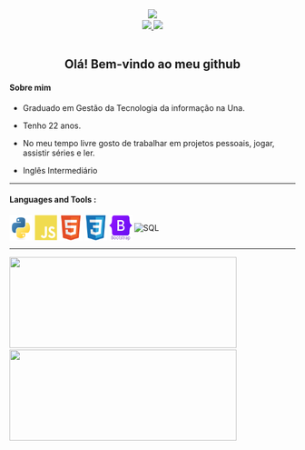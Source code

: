 <div id="header" align="center">
  <img src="https://media1.giphy.com/media/jdPMeyv9rn0hZHh8n9/200w.webp?cid=ecf05e47xe49abmg340qm4nnxxigyaj9hz0u420dog8ik5ne&rid=200w.webp&ct=s" width="100"/>

<div id="badges">
  <a href="https://www.linkedin.com/in/elias-lima-r/">
    <img src="https://img.shields.io/badge/-LinkedIn-blue?style=for-the-badge&logo=linkedin&logoColor=white">
  </a>
  <a href="eliaslima.rd@gmail.com">
    <img src="https://img.shields.io/badge/-Gmail-red?style=for-the-badge&logo=gmail&logoColor=white"> 
  </a>
   </div>
  <img src="https://komarev.com/ghpvc/?username=Elias-Lima-code&style=flat-square&color=blue" alt=""/>
</div>
<h2 align = "center"> Olá! Bem-vindo ao meu github </h2>

<h4>Sobre mim</h4>

- Graduado em Gestão da Tecnologia da informação na Una.

- Tenho 22 anos.

- No meu tempo livre gosto de trabalhar em projetos pessoais, jogar, assistir séries e ler.

- Inglês Intermediário 

---
<h4>Languages and Tools :</h4>
<div style="display: inline_block">
  <img align="center" alt="Python" height="45" width="40" src="https://github.com/devicons/devicon/blob/master/icons/python/python-original.svg">
  <img align="center" alt="Js" height="45" width="40" src="https://raw.githubusercontent.com/devicons/devicon/master/icons/javascript/javascript-plain.svg">
  <img align="center" alt="HTML" height="45" width="40" src="https://raw.githubusercontent.com/devicons/devicon/master/icons/html5/html5-original.svg">
  <img align="center" alt="CSS" height="45" width="40" src="https://raw.githubusercontent.com/devicons/devicon/master/icons/css3/css3-original.svg">
  <img align="center" alt="Bootstrap" height="45" width="40" src="https://github.com/devicons/devicon/blob/master/icons/bootstrap/bootstrap-original-wordmark.svg">
  <img align="center" alt="SQL" height="45" width="40" background="white" src="https://i.imgur.com/4cmXLf7.png">
</div>

---
<div>
  <a href="https://github.com/Elias-Lima-code">
  <img height="160em" width="400" src="https://github-readme-stats.vercel.app/api?username=Elias-Lima-code&show_icons=true&theme=dark&include_all_commits=true&count_private=true"/>
  <img height="160em" width="400" src="https://github-readme-stats.vercel.app/api/top-langs/?username=Elias-Lima-code&layout=compact&langs_count=7&theme=dark"/>
</div>
